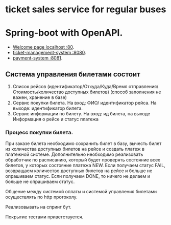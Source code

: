 # ticket sales service for regular buses

# Spring-boot with OpenAPI.

- [Welcome page localhost  :80](http://127.0.0.1:80/).
- [ticket-management-system  :8080](http://127.0.0.1:8080/).
- [payment-system  :8081](http://127.0.0.1:8081/).


## Система управления билетами состоит
1) Список рейсов (идентификатор/Откуда/Куда/Время
   отправления/Стоимость/количество доступных билетов) (способ заполнения не важен,
   хранение в базе)
2) Сервис покупки билета. На вход: ФИО/ идентификатор рейса. На выходе:
   идентификатор билета.
3) Сервис информации по билету. На вход: ид билета, на выходе Информация о рейсе
   и статус платежа
   
### Процесс покупки билета.

   При заказе билета необходимо сохранить билет в базу, вычесть билет из количества
   доступных билетов на рейсе и создать платеж в платежной системе.
   Дополнительно необходимо реализовать обработчик по расписанию, который будет
   проверять состояние всех билетов, у которых состояние платежа NEW.
   Если получаем статус FAIL, возвращаем количество доступных билетов на рейсе и
   больше не опрашиваем статус.
   Если получаем DONE, то ничего не делаем и больше не опрашиваем статус.
   
Общение между системой оплаты и системой управления билетами осуществлять по
   http протоколу.

   Реализовывать на спринг бут.

   Покрытие тестами приветствуется.